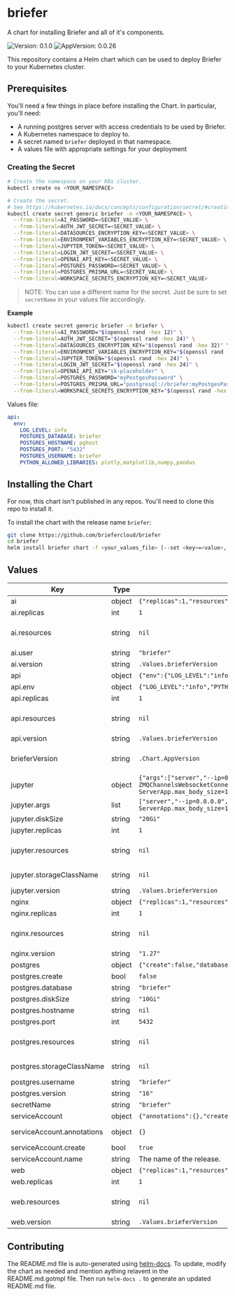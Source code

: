 # briefer

A chart for installing Briefer and all of it's components.

![Version: 0.1.0](https://img.shields.io/badge/Version-0.1.0-informational?style=flat-square) ![AppVersion: 0.0.26](https://img.shields.io/badge/AppVersion-0.0.26-informational?style=flat-square)

This repository contains a Helm chart which can be used to deploy Briefer to your Kubernetes cluster.

## Prerequisites

You'll need a few things in place before installing the Chart. In particular, you'll need:

* A running postgres server with access credentials to be used by Briefer.
* A Kubernetes namespace to deploy to.
* A secret named `briefer` deployed in that namespace.
* A values file with appropriate settings for your deployment

### Creating the Secret

```bash
# Create the namespace on your K8s cluster.
kubectl create ns <YOUR_NAMESPACE>

# Create the secret.
# See https://kubernetes.io/docs/concepts/configuration/secret/#creating-a-secret for alternatives.
kubectl create secret generic briefer -n <YOUR_NAMESPACE> \
  --from-literal=AI_PASSWORD=<SECRET_VALUE> \
  --from-literal=AUTH_JWT_SECRET=<SECRET_VALUE> \
  --from-literal=DATASOURCES_ENCRYPTION_KEY=<SECRET_VALUE> \
  --from-literal=ENVIRONMENT_VARIABLES_ENCRYPTION_KEY=<SECRET_VALUE> \
  --from-literal=JUPYTER_TOKEN=<SECRET_VALUE> \
  --from-literal=LOGIN_JWT_SECRET=<SECRET_VALUE> \
  --from-literal=OPENAI_API_KEY=<SECRET_VALUE> \
  --from-literal=POSTGRES_PASSWORD=<SECRET_VALUE> \
  --from-literal=POSTGRES_PRISMA_URL=<SECRET_VALUE> \
  --from-literal=WORKSPACE_SECRETS_ENCRYPTION_KEY=<SECRET_VALUE>
```

> NOTE: You can use a different name for the secret. Just be sure to set `secretName` in your values file accordingly.

**Example**

```bash
kubectl create secret generic briefer -n briefer \
  --from-literal=AI_PASSWORD="$(openssl rand -hex 12)" \
  --from-literal=AUTH_JWT_SECRET="$(openssl rand -hex 24)" \
  --from-literal=DATASOURCES_ENCRYPTION_KEY="$(openssl rand -hex 32)" \
  --from-literal=ENVIRONMENT_VARIABLES_ENCRYPTION_KEY="$(openssl rand -hex 32)" \
  --from-literal=JUPYTER_TOKEN="$(openssl rand -hex 24)" \
  --from-literal=LOGIN_JWT_SECRET="$(openssl rand -hex 24)" \
  --from-literal=OPENAI_API_KEY="sk-placeholder" \
  --from-literal=POSTGRES_PASSWORD="myPostgesPassword" \
  --from-literal=POSTGRES_PRISMA_URL="postgresql://briefer:myPostgesPassword@pghost:5432/briefer?schema=public" \
  --from-literal=WORKSPACE_SECRETS_ENCRYPTION_KEY="$(openssl rand -hex 32)"
```

Values file:

```yaml
api:
  env:
    LOG_LEVEL: info
    POSTGRES_DATABASE: briefer
    POSTGRES_HOSTNAME: pghost
    POSTGRES_PORT: "5432"
    POSTGRES_USERNAME: briefer
    PYTHON_ALLOWED_LIBRARIES: plotly,matplotlib,numpy,pandas
```

## Installing the Chart

For now, this chart isn't published in any repos. You'll need to clone this repo to install it.

To install the chart with the release name `briefer`:

```bash
git clone https://github.com/briefercloud/briefer
cd briefer
helm install briefer chart -f <your_values_file> [--set <key>=<value>,...]
```

## Values

| Key | Type | Default | Description |
|-----|------|---------|-------------|
| ai | object | `{"replicas":1,"resources":null,"user":"briefer","version":""}` | Configuration for the AI service. |
| ai.replicas | int | `1` | The number of replicas to run. |
| ai.resources | string | `nil` | Resource quotas for the containers. See https://kubernetes.io/docs/concepts/configuration/manage-resources-containers/ |
| ai.user | string | `"briefer"` | The basic auth username for the AI service. |
| ai.version | string | `.Values.brieferVersion` | The version of the briefer-ai image to run. |
| api | object | `{"env":{"LOG_LEVEL":"info","PYTHON_ALLOWED_LIBRARIES":"plotly,matplotlib,numpy,pandas"},"replicas":1,"resources":null,"version":""}` | Configuration for the API. |
| api.env | object | `{"LOG_LEVEL":"info","PYTHON_ALLOWED_LIBRARIES":"plotly,matplotlib,numpy,pandas"}` | Environment variables for the API server. |
| api.replicas | int | `1` | The number of replicas to run. |
| api.resources | string | `nil` | Resource quotas for the containers. See https://kubernetes.io/docs/concepts/configuration/manage-resources-containers/ |
| api.version | string | `.Values.brieferVersion` | The version of the briefer-api image to run. |
| brieferVersion | string | `.Chart.AppVersion` | The version of briefer to deploy. This is used for all container images unless an override is specified locally for the service (see `ai`, `api`, `jupyter`, etc. for details). |
| jupyter | object | `{"args":["server","--ip=0.0.0.0","--ZMQChannelsWebsocketConnection.iopub_data_rate_limit=1.0e10","--ZMQChannelsWebsocketConnection.iopub_msg_rate_limit=1.0e6","--ServerApp.max_body_size=107374182400"],"diskSize":"20Gi","replicas":1,"resources":null,"storageClassName":null,"version":""}` | Configuration for the jupyter service. |
| jupyter.args | list | `["server","--ip=0.0.0.0","--ZMQChannelsWebsocketConnection.iopub_data_rate_limit=1.0e10","--ZMQChannelsWebsocketConnection.iopub_msg_rate_limit=1.0e6","--ServerApp.max_body_size=107374182400"]` | Arguments to be sent to `jupyter`. |
| jupyter.diskSize | string | `"20Gi"` | The size of the disk to create for the jupyter statefulset. |
| jupyter.replicas | int | `1` | The number of replicas to run. |
| jupyter.resources | string | `nil` | Resource quotas for the containers. See https://kubernetes.io/docs/concepts/configuration/manage-resources-containers/ |
| jupyter.storageClassName | string | `nil` | The storageClassName to use for the PVC. If left blank, the Cloud Provider's default storage class will be used. |
| jupyter.version | string | `.Values.brieferVersion` | The version of the briefer-jupyter image to run. |
| nginx | object | `{"replicas":1,"resources":null,"version":"1.27"}` | Nginx configuration. |
| nginx.replicas | int | `1` | The number of replicas to run. |
| nginx.resources | string | `nil` | Resource quotas for the containers. See https://kubernetes.io/docs/concepts/configuration/manage-resources-containers/ |
| nginx.version | string | `"1.27"` | The version of nginx to run. |
| postgres | object | `{"create":false,"database":"briefer","diskSize":"10Gi","hostname":null,"port":5432,"resources":null,"storageClassName":null,"username":"briefer","version":"16"}` | Configuration for running PostgreSQL. |
| postgres.create | bool | `false` | When true, deploy the ephemeral PostgreSQL container. |
| postgres.database | string | `"briefer"` | The name of the database |
| postgres.diskSize | string | `"10Gi"` | When create is true, the size of the volume to create. |
| postgres.hostname | string | `nil` | The hostname of the DB server to connect to. |
| postgres.port | int | `5432` | The port to connect on. |
| postgres.resources | string | `nil` | Resource quotas for the containers. See https://kubernetes.io/docs/concepts/configuration/manage-resources-containers/ |
| postgres.storageClassName | string | `nil` | The storageClassName to use for the PVC. If left blank, the Cloud Provider's default storage class will be used. |
| postgres.username | string | `"briefer"` | The username to connect as. |
| postgres.version | string | `"16"` | The version of the postgres container to run. |
| secretName | string | `"briefer"` | The name of the secret used to configure Briefer services. |
| serviceAccount | object | `{"annotations":{},"create":true,"name":""}` | Configuration of the service account used by all pods. |
| serviceAccount.annotations | object | `{}` | Additional annotations to add to the service account. Useful for things like workload identity mappings in GKE. |
| serviceAccount.create | bool | `true` | Whether or not to create the service account. |
| serviceAccount.name | string | The name of the release. | The service account name. |
| web | object | `{"replicas":1,"resources":null,"version":""}` | Configuration for the web (frontend) service. |
| web.replicas | int | `1` | The number of replicas to run. |
| web.resources | string | `nil` | Resource quotas for the containers. See https://kubernetes.io/docs/concepts/configuration/manage-resources-containers/ |
| web.version | string | `.Values.brieferVersion` | The version of the briefer-web image to run. |

## Contributing

The README.md file is auto-generated using [helm-docs]. To update, modify the chart as needed and mention aything
relavent in the README.md.gotmpl file. Then run `helm-docs .` to generate an updated README.md file.

[helm-docs]: https://github.com/norwoodj/helm-docs
